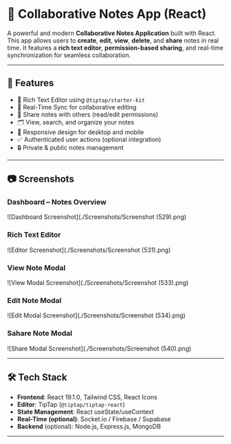 # 📝 Collaborative Notes App (React)

A powerful and modern **Collaborative Notes Application** built with React. This app allows users to **create**, **edit**, **view**, **delete**, and **share** notes in real time. It features a **rich text editor**, **permission-based sharing**, and real-time synchronization for seamless collaboration.

---

## 🚀 Features

- 📝 Rich Text Editor using `@tiptap/starter-kit`
- 🔄 Real-Time Sync for collaborative editing
- 👥 Share notes with others (read/edit permissions)
- 🗂️ View, search, and organize your notes
- 📱 Responsive design for desktop and mobile
- ✅ Authenticated user actions (optional integration)
- 🔒 Private & public notes management

---

## 📷 Screenshots

### Dashboard – Notes Overview
![Dashboard Screenshot](./Screenshots/Screenshot (529).png)

### Rich Text Editor
![Editor Screenshot](./Screenshots/Screenshot (531).png)

### View Note Modal
![View Modal Screenshot](./Screenshots/Screenshot (533).png)

### Edit Note Modal
![Edit Modal Screenshot](./Screenshots/Screenshot (534).png)

### Sahare Note Modal
![Share Modal Screenshot](./Screenshots/Screenshot (540).png)

---

## 🛠️ Tech Stack

- **Frontend**: React 19.1.0, Tailwind CSS, React Icons
- **Editor**: TipTap (`@tiptap/tiptap-react`)
- **State Management**: React useState/useContext
- **Real-Time (optional)**: Socket.io / Firebase / Supabase
- **Backend** (optional): Node.js, Express.js, MongoDB

---


